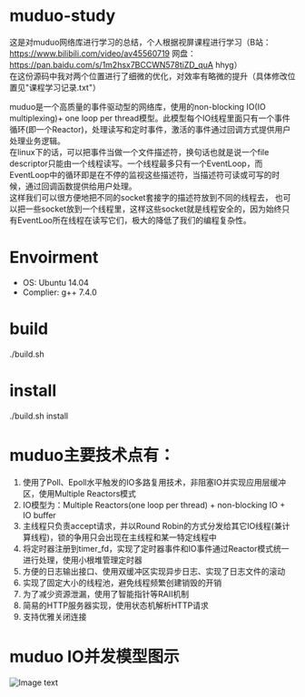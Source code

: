 # muduo-study
这是对muduo网络库进行学习的总结，个人根据视屏课程进行学习（B站：https://www.bilibili.com/video/av45560719  网盘：https://pan.baidu.com/s/1m2hsx7BCCWN578tiZD_quA    hhyg）  
在这份源码中我对两个位置进行了细微的优化，对效率有略微的提升（具体修改位置见"课程学习记录.txt"）

muduo是一个高质量的事件驱动型的网络库，使用的non-blocking IO(IO multiplexing)+ one loop per thread模型。此模型每个IO线程里面只有一个事件循环(即一个Reactor)，处理读写和定时事件，激活的事件通过回调方式提供用户处理业务逻辑。  
在linux下的话，可以把事件当做一个文件描述符，换句话也就是说一个file descriptor只能由一个线程读写。一个线程最多只有一个EventLoop，而EventLoop中的循环即是在不停的监视这些描述符，当描述符可读或可写的时候，通过回调函数提供给用户处理。  
这样我们可以很方便地把不同的socket套接字的描述符放到不同的线程去， 也可以把一些socket放到一个线程里，这样这些socket就是线程安全的，因为始终只有EventLoo所在线程在读写它们，极大的降低了我们的编程复杂性。

# Envoirment
- OS: Ubuntu 14.04
- Complier: g++ 7.4.0
# build
  ./build.sh
# install
  ./build.sh install

# muduo主要技术点有：
1. 使用了Poll、Epoll水平触发的IO多路复用技术，非阻塞IO并实现应用层缓冲区，使用Multiple Reactors模式  
2. IO模型为：Multiple Reactors(one loop per thread) + non-blocking IO + IO buffer  
3. 主线程只负责accept请求，并以Round Robin的方式分发给其它IO线程(兼计算线程)，锁的争用只会出现在主线程和某一特定线程中  
4. 将定时器注册到timer_fd，实现了定时器事件和IO事件通过Reactor模式统一进行处理，使用小根堆管理定时器  
5. 方便的日志输出接口、使用双缓冲区实现异步日志、实现了日志文件的滚动  
6. 实现了固定大小的线程池，避免线程频繁创建销毁的开销  
7. 为了减少资源泄漏，使用了智能指针等RAII机制  
8. 简易的HTTP服务器实现，使用状态机解析HTTP请求  
9. 支持优雅关闭连接  

# muduo IO并发模型图示
![Image text](https://github.com/Canna031/muduo-study/blob/master/images/model.png)
